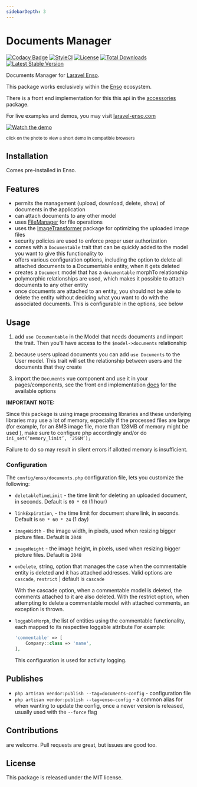 ```yaml
---
sidebarDepth: 3
---
```


# Documents Manager

[![Codacy Badge](https://api.codacy.com/project/badge/Grade/3118ebe6bb4647df99675e83a9f56de2)](https://www.codacy.com/app/laravel-enso/DocumentsManager?utm_source=github.com&amp;utm_medium=referral&amp;utm_content=laravel-enso/DocumentsManager&amp;utm_campaign=Badge_Grade)
[![StyleCI](https://styleci.io/repos/85587885/shield?branch=master)](https://styleci.io/repos/85587885)
[![License](https://poser.pugx.org/laravel-enso/datatable/license)](https://packagist.org/packages/laravel-enso/datatable)
[![Total Downloads](https://poser.pugx.org/laravel-enso/documentsmanager/downloads)](https://packagist.org/packages/laravel-enso/documentsmanager)
[![Latest Stable Version](https://poser.pugx.org/laravel-enso/documentsmanager/version)](https://packagist.org/packages/laravel-enso/documentsmanager)

Documents Manager for [Laravel Enso](https://github.com/laravel-enso/Enso).

This package works exclusively within the [Enso](https://github.com/laravel-enso/Enso) ecosystem.

There is a front end implementation for this this api in the [accessories](https://github.com/enso-ui/accessories) package.

For live examples and demos, you may visit [laravel-enso.com](https://www.laravel-enso.com)

[![Watch the demo](https://laravel-enso.github.io/documentsmanager/screenshots/bulma_019_thumb.png)](https://laravel-enso.github.io/documentsmanager/videos/bulma_demo_01.webm)

<sup>click on the photo to view a short demo in compatible browsers</sup>

## Installation

Comes pre-installed in Enso.

## Features

- permits the management (upload, download, delete, show) of documents in the application
- can attach documents to any other model
- uses [FileManager](https://github.com/laravel-enso/FileManager) for file operations
- uses the [ImageTransformer](https://github.com/laravel-enso/ImageTransformer) package for optimizing 
the uploaded image files
- security policies are used to enforce proper user authorization
- comes with a `Documentable` trait that can be quickly added to the model you want to give this functionality to
- offers various configuration options, including the option to delete all attached documents 
to a Documentable entity, when it gets deleted 
- creates a `Document` model that has a `documentable` morphTo relationship
- polymorphic relationships are used, which makes it possible to attach documents to any other entity
- once documents are attached to an entity, you should not be able to delete the entity without deciding what
you want to do with the associated documents. This is configurable in the options, see below

## Usage

1. add `use Documentable` in the Model that needs documents and import the trait. 
Then you'll have access to the `$model->documents` relationship

2. because users upload documents you can add `use Documents` to the User model. 
This trait will set the relationship between users and the documents that they create

3. import the `Documents` vue component and use it in your pages/components, see the 
front end implementation [docs](https://docs.laravel-enso.com/frontend/accessories.html#documents) 
for the available options

**IMPORTANT NOTE:** 

Since this package is using image processing libraries and these underlying libraries may use a lot of memory, 
especially if the processed files are large (for example, for an 8MB image file, more than 128MB of memory might be used ),
make sure to configure php accordingly and/or do `ini_set(‘memory_limit’, ‘256M’);`   

Failure to do so may result in silent errors if allotted memory is insufficient.

### Configuration

The `config/enso/documents.php` configuration file, lets you customize the following:
- `deletableTimeLimit` - the time limit for deleting an uploaded document, in seconds. 
Default is `60 * 60`  (1 hour)
- `linkExpiration`, - the time limit for document share link, in seconds. 
Default is `60 * 60 * 24`  (1 day)
- `imageWidth` - the image width, in pixels, used when resizing bigger picture files. Default is `2048`
- `imageHeight` - the image height, in pixels, used when resizing bigger picture files. Default is `2048`
- `onDelete`, string, option that manages the case when the commentable entity is deleted and it has attached addresses.
Valid options are `cascade`, `restrict` | default is `cascade`

    With the cascade option, when a commentable model is deleted, the comments attached to it are also deleted. 
    With the restrict option,  when attempting to delete a commentable model with attached comments, an exception is thrown.
    
- `loggableMorph`, the list of entities using the commentable functionality, each mapped to its respective loggable attribute
For example: 
    ```php
    'commentable' => [
        Company::class => 'name',
    ],
    ```

   This configuration is used for activity logging.

## Publishes

- `php artisan vendor:publish --tag=documents-config` - configuration file
- `php artisan vendor:publish --tag=enso-config` - a common alias for when wanting to update the config,
once a newer version is released, usually used with the `--force` flag

## Contributions

are welcome. Pull requests are great, but issues are good too.

## License

This package is released under the MIT license.
